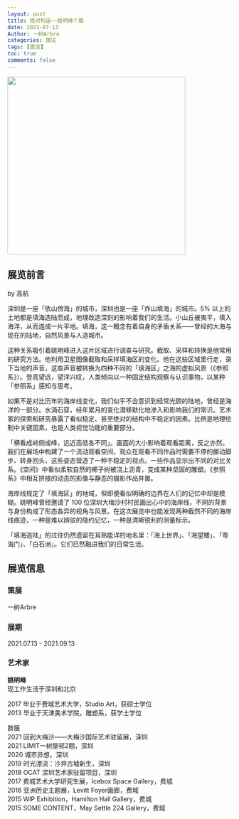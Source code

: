 ```yaml
---
layout: post
title: 绝对构造——姚明峰个展
date: 2021-07-13
Author: 一树Arbre
categories: 展览
tags: [展览]
toc: true
comments: false
--- 
```


<img src="https://s2.loli.net/2022/09/02/xXiSIglZNtKQhcq.jpg" width="400px" />


## 展览前言

by 高航

深圳是一座「依山傍海」的城市，深圳也是一座「炸山填海」的城市。5% 以上的土地都是填海造陆而成，地理改造深刻的影响着我们的生活。小山丘被夷平，填入海洋，从而连成一片平地。填海，这一概念有着自身的矛盾关系——曾经的大海与现在的陆地，自然风景与人造城市。

这种关系吸引着姚明峰进入这片区域进行调查与研究。截取、采样和转换是他常用的研究方法。他利用卫星图像截取和采样填海区的变化。他在这些区域里行走，录下当地的声音，这些声音被转换为四种不同的「填海区」之海的虚拟风景（《参照系》）。登高望远，望洋兴叹，人类倾向以一种固定结构观察与认识事物，以某种「参照系」感知与思考。

如果不是对比历年的海岸线变化，我们似乎不会意识到经常光顾的陆地，曾经是海洋的一部分。水滴石穿，经年累月的变化潜移默化地渗入和影响我们的常识。艺术家的探索和研究暴露了看似稳定、甚至绝对的结构中不稳定的因素。比例是地理绘制中关键因素，也是人类视觉功能的重要部分。

「横看成岭侧成峰，远近高低各不同」。画面的大小影响着观看距离，反之亦然。我们在展场中构建了一个流动观看空间，观众在观看不同作品时需要不停的挪动脚步、转身回头，这些姿态营造了一种不稳定的视点。一些作品显示出不同的对比关系。《空间》中看似柔软自然的椰子树被浇上沥青，变成某种坚固的雕塑。《参照系》中相互拼接的动态的影像与静态的摄影作品并置。

海岸线规定了「填海区」的地域，但即便看似明确的边界在人们的记忆中却是模糊。姚明峰曾经邀请了 100 位深圳大梅沙村村民画出心中的海岸线，不同的背景与身份构成了形态各异的视角与风景。在这次展览中也能发现两种截然不同的海岸线痕迹，一种是难以辨驳的隐约记忆，一种是清晰锐利的测量标示。

「填海造陆」的过往仍然遗留在耳熟能详的地名里：「海上世界」、「海望楼」、「粤海门」、「白石洲」。它们已然融进我们的日常生活。

## 展览信息

### 策展

一树Arbre

### 展期

2021.07.13 - 2021.09.13

### 艺术家

**姚明峰**  
现工作生活于深圳和北京
 
2017    毕业于费城艺术大学，Studio Art，获硕士学位   
2013    毕业于天津美术学院，雕塑系，获学士学位  
 
群展  
2021 回到大梅沙——大梅沙国际艺术驻留展，深圳  
2021 LIMIT一树屋邨2期，深圳  
2020 城市异想，深圳  
2019 时光漂流：沙井古墟新生，深圳  
2018 OCAT 深圳艺术家驻留项目，深圳  
2017 费城艺术大学研究生展，Icebox Space Gallery，费城  
2016 亚洲历史主题展，Levitt Foyer画廊，费城  
2015 WIP Exhibition，Hamilton Hall Gallery，费城  
2015 SOME CONTENT，May Settle 224 Gallery，费城